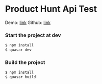 # Product Hunt Api Test

Demo: [link](https://livestorm-producthunt-test.stepoz.now.sh/)
Github: [link](https://github.com/StepOz/product-hunt-api-test)

### Start the project at dev
```bash
$ npm install
$ quasar dev
```

### Build the project
```bash
$ npm install
$ quasar build
```